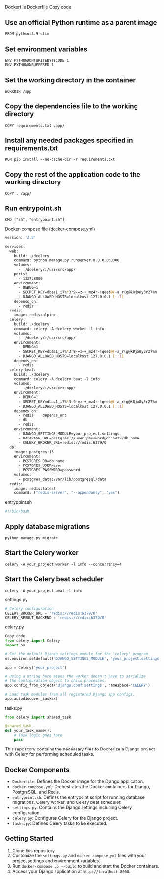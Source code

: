 Dockerfile
Dockerfile
Copy code
## Use an official Python runtime as a parent image
```bash
FROM python:3.9-slim
```

## Set environment variables
```bash
ENV PYTHONDONTWRITEBYTECODE 1
ENV PYTHONUNBUFFERED 1
```

## Set the working directory in the container
```
WORKDIR /app
```

## Copy the dependencies file to the working directory
```
COPY requirements.txt /app/
```

## Install any needed packages specified in requirements.txt
```
RUN pip install --no-cache-dir -r requirements.txt
```
## Copy the rest of the application code to the working directory
```
COPY . /app/
```

## Run entrypoint.sh
```
CMD ["sh", "entrypoint.sh"]
```

Docker-compose file (docker-compose.yml)

```bash
version: '3.8'

services:
  web:
    build: ./dcelery
    command: python manage.py runserver 0.0.0.0:8000
    volumes:
      - ./dcelery/:/usr/src/app/
    ports:
      - 1337:8000
    environment:
      - DEBUG=1
      - SECRET_KEY=dbaa1_i7%*3r9-=z-+_mz4r-!qeed@(-a_r(g@k8jo8y3r27%m
      - DJANGO_ALLOWED_HOSTS=localhost 127.0.0.1 [::1]
    depends_on:
      - redis
  redis:
    image: redis:alpine
  celery:
    build: ./dcelery
    command: celery -A dcelery worker -l info
    volumes:
      - ./dcelery/:/usr/src/app/
    environment:
      - DEBUG=1
      - SECRET_KEY=dbaa1_i7%*3r9-=z-+_mz4r-!qeed@(-a_r(g@k8jo8y3r27%m
      - DJANGO_ALLOWED_HOSTS=localhost 127.0.0.1 [::1]
    depends_on:
      - redis
  celery-beat:
    build: ./dcelery
    command: celery -A dcelery beat -l info
    volumes:
      - ./dcelery/:/usr/src/app/
    environment:
      - DEBUG=1
      - SECRET_KEY=dbaa1_i7%*3r9-=z-+_mz4r-!qeed@(-a_r(g@k8jo8y3r27%m
      - DJANGO_ALLOWED_HOSTS=localhost 127.0.0.1 [::1]
    depends_on:
      - redis    depends_on:
      - db
      - redis
    environment:
      - DJANGO_SETTINGS_MODULE=your_project.settings
      - DATABASE_URL=postgres://user:password@db:5432/db_name
      - CELERY_BROKER_URL=redis://redis:6379/0
  db:
    image: postgres:13
    environment:
      - POSTGRES_DB=db_name
      - POSTGRES_USER=user
      - POSTGRES_PASSWORD=password
    volumes:
      - postgres_data:/var/lib/postgresql/data
  redis:
    image: redis:latest
    command: ["redis-server", "--appendonly", "yes"]
```


entrypoint.sh
```bash
#!/bin/bash
```

## Apply database migrations
```
python manage.py migrate
```

## Start the Celery worker
```
celery -A your_project worker -l info --concurrency=4
```

## Start the Celery beat scheduler
```
celery -A your_project beat -l info
```

settings.py
```python
# Celery configuration
CELERY_BROKER_URL = 'redis://redis:6379/0'
CELERY_RESULT_BACKEND = 'redis://redis:6379/0'
```
celery.py
```python
Copy code
from celery import Celery
import os

# Set the default Django settings module for the 'celery' program.
os.environ.setdefault('DJANGO_SETTINGS_MODULE', 'your_project.settings')

app = Celery('your_project')

# Using a string here means the worker doesn't have to serialize
# the configuration object to child processes.
app.config_from_object('django.conf:settings', namespace='CELERY')

# Load task modules from all registered Django app configs.
app.autodiscover_tasks()
```

tasks.py
```python
from celery import shared_task

@shared_task
def your_task_name():
    # Task logic goes here
    pass
```

This repository contains the necessary files to Dockerize a Django project with Celery for performing scheduled tasks.

## Docker Components
- `Dockerfile`: Defines the Docker image for the Django application.
- `docker-compose.yml`: Orchestrates the Docker containers for Django, PostgreSQL, and Redis.
- `entrypoint.sh`: Defines the entrypoint script for running database migrations, Celery worker, and Celery beat scheduler.
- `settings.py`: Contains the Django settings including Celery configuration.
- `celery.py`: Configures Celery for the Django project.
- `tasks.py`: Defines Celery tasks to be executed.

## Getting Started
1. Clone this repository.
2. Customize the `settings.py` and `docker-compose.yml` files with your project settings and environment variables.
3. Run `docker-compose up --build` to build and start the Docker containers.
4. Access your Django application at `http://localhost:8000`.
